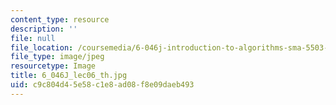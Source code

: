 ```yaml
---
content_type: resource
description: ''
file: null
file_location: /coursemedia/6-046j-introduction-to-algorithms-sma-5503-fall-2005/c9c804d45e58c1e8ad08f8e09daeb493_6_046J_lec06_th.jpg
file_type: image/jpeg
resourcetype: Image
title: 6_046J_lec06_th.jpg
uid: c9c804d4-5e58-c1e8-ad08-f8e09daeb493
---
```

